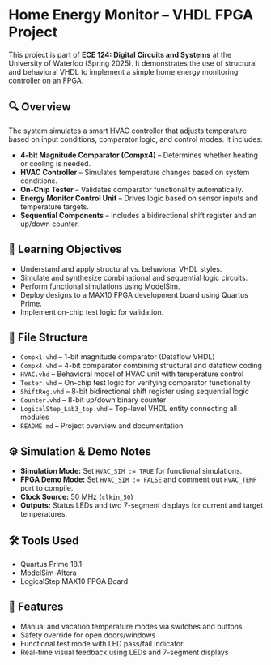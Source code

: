 # Home Energy Monitor – VHDL FPGA Project

This project is part of **ECE 124: Digital Circuits and Systems** at the University of Waterloo (Spring 2025). It demonstrates the use of structural and behavioral VHDL to implement a simple home energy monitoring controller on an FPGA.

## 🔍 Overview

The system simulates a smart HVAC controller that adjusts temperature based on input conditions, comparator logic, and control modes. It includes:

- **4-bit Magnitude Comparator (Compx4)** – Determines whether heating or cooling is needed.
- **HVAC Controller** – Simulates temperature changes based on system conditions.
- **On-Chip Tester** – Validates comparator functionality automatically.
- **Energy Monitor Control Unit** – Drives logic based on sensor inputs and temperature targets.
- **Sequential Components** – Includes a bidirectional shift register and an up/down counter.

## 🧠 Learning Objectives

- Understand and apply structural vs. behavioral VHDL styles.
- Simulate and synthesize combinational and sequential logic circuits.
- Perform functional simulations using ModelSim.
- Deploy designs to a MAX10 FPGA development board using Quartus Prime.
- Implement on-chip test logic for validation.

## 📁 File Structure

- `Compx1.vhd` – 1-bit magnitude comparator (Dataflow VHDL)
- `Compx4.vhd` – 4-bit comparator combining structural and dataflow coding
- `HVAC.vhd` – Behavioral model of HVAC unit with temperature control
- `Tester.vhd` – On-chip test logic for verifying comparator functionality
- `ShiftReg.vhd` – 8-bit bidirectional shift register using sequential logic
- `Counter.vhd` – 8-bit up/down binary counter
- `LogicalStep_Lab3_top.vhd` – Top-level VHDL entity connecting all modules
- `README.md` – Project overview and documentation

## ⚙️ Simulation & Demo Notes

- **Simulation Mode:** Set `HVAC_SIM := TRUE` for functional simulations.
- **FPGA Demo Mode:** Set `HVAC_SIM := FALSE` and comment out `HVAC_TEMP` port to compile.
- **Clock Source:** 50 MHz (`clkin_50`)
- **Outputs:** Status LEDs and two 7-segment displays for current and target temperatures.

## 🛠 Tools Used

- Quartus Prime 18.1
- ModelSim-Altera
- LogicalStep MAX10 FPGA Board

## 📌 Features

- Manual and vacation temperature modes via switches and buttons
- Safety override for open doors/windows
- Functional test mode with LED pass/fail indicator
- Real-time visual feedback using LEDs and 7-segment displays
